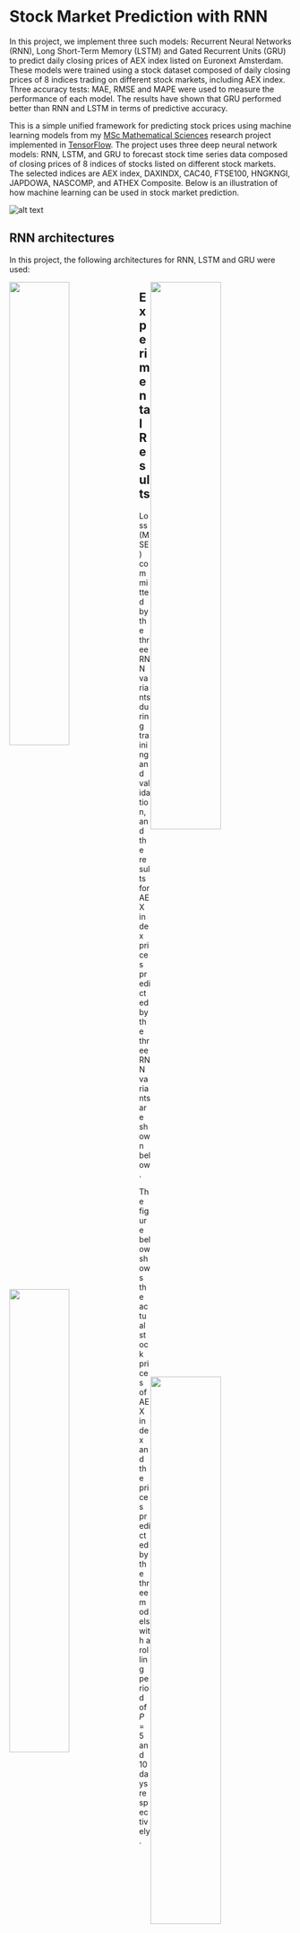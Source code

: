 # Stock Market Prediction with RNN
In this project, we implement three such models: Recurrent Neural Networks (RNN), Long
Short-Term Memory (LSTM) and Gated Recurrent Units (GRU) to predict daily closing prices of AEX
index listed on Euronext Amsterdam. These models were trained using a stock dataset composed of
daily closing prices of 8 indices trading on different stock markets, including AEX index. Three accuracy
tests: MAE, RMSE and MAPE were used to measure the performance of each model. The results have
shown that GRU performed better than RNN and LSTM in terms of predictive accuracy.

This is a simple unified framework for predicting stock prices using machine learning models from my [MSc Mathematical Sciences](https://drive.google.com/file/d/1PD7tn2eRz3VI0Xq71WBdmGFnBG7i5DLP/view?usp=sharing)  research project implemented in [TensorFlow](https://www.tensorflow.org). The project uses three deep neural network models: RNN, LSTM, and GRU to forecast stock time series data composed of closing prices of 8 indices of stocks listed on different stock markets. The selected indices are AEX index, DAXINDX, CAC40,
FTSE100, HNGKNGI, JAPDOWA, NASCOMP, and ATHEX Composite. Below is an illustration of how machine learning can be used in stock market prediction.

![alt text](https://drive.google.com/uc?id=1Pws9qssKrTc_PXQ7F_Q6NSPZjVJZDrVq) 

## RNN architectures
In this project, the following architectures for RNN, LSTM and GRU were used:
<div>
    <img src="https://drive.google.com/uc?id=1VbSAtIs5csGr6Sbj0a5mkyYzLnAJv2Y8" style="width: 46%; float: left;" />
    <img src="https://drive.google.com/uc?id=19HJkyy_Ki7zNj87PIliDnrMvjPsBlmar" style="width: 50%; float: right;" /> 
 </div>
 
## Experimental Results
Loss (MSE) committed by the three RNN variants during training and validation, and the results for AEX index prices predicted by the three RNN variants are shown below.
<div>
    <img src="https://drive.google.com/uc?id=1kNP2ZFQTzU-edRO3yXiLOCNB5JUIywtW" style="width: 46%; float: left;" />
    <img src="https://drive.google.com/uc?id=1aoQobTu0wJy_tWFBMpnFE-R8nZbb9klE" style="width: 50%; float: right;" /> 
 </div>

The figure below shows the actual stock prices of AEX index and the prices predicted by the three models with a rolling period of $P = 5$ and $10$ days respectively.

![alt text](https://drive.google.com/uc?id=1LJQ8xw1JC8VAW6ZdfnE5hgVspA8y2YTw)

After prediction was done on the test set, both the predicted and test target values were transformed back to real stock prices using the inverse linear transform function. The accuracy measures: MAE, RMSE, and MAPE are computed to evaluate the performance of each model. MAE, RMSE, and MAPE values for each of the three RNN models with a rolling period P = 5 and 10 days are shown in Tables 5.1a below.
![alt text](https://drive.google.com/uc?id=1FeQkxFoswFqAw50cyarFoSoSTWYw38Uh) 


## Running the code

### Dependencies
- TensorFlow
- Anaconda 3
- Python 3
- Any CPU/GPU-supported device

### Datasets
The historic stock prices dataset used in this project can be downloaded [here](https://drive.google.com/file/d/1R0IoeRv7bAw7rR4qsEDfn0rOyl7KpQp3/view?usp=sharing).

### License
Refer to the [LICENSE](https://github.com/naftalindeapo/Stock_Market-Prediction_with_RNN/blob/master/LICENSE).



